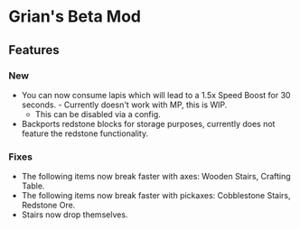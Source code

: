 # Grian's Beta Mod

## Features

### New
- You can now consume lapis which will lead to a 1.5x Speed Boost for 30 seconds. - Currently doesn't work with MP, this is WIP.
    - This can be disabled via a config.
- Backports redstone blocks for storage purposes, currently does not feature the redstone functionality.

### Fixes
- The following items now break faster with axes: Wooden Stairs, Crafting Table.
- The following items now break faster with pickaxes: Cobblestone Stairs, Redstone Ore.
- Stairs now drop themselves.
